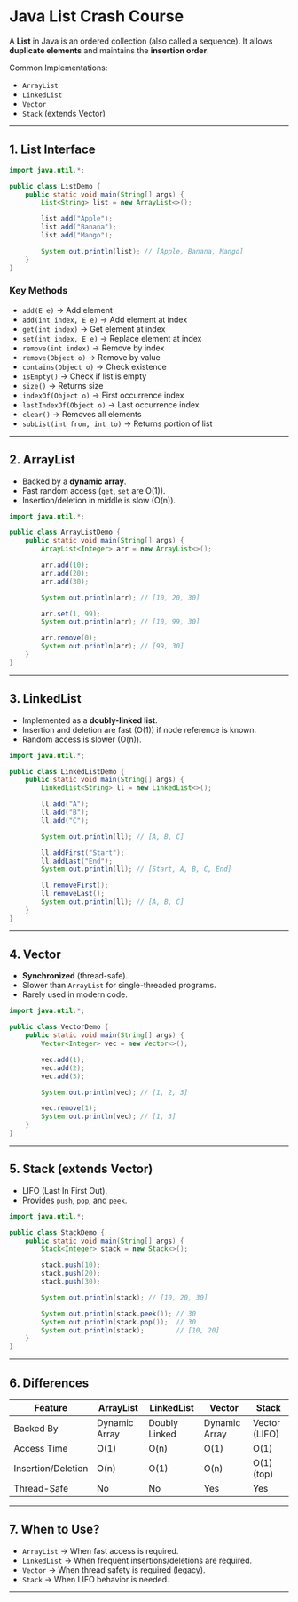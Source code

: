 # Java List Crash Course

A **List** in Java is an ordered collection (also called a sequence). It allows **duplicate elements** and maintains the **insertion order**.

Common Implementations:
- `ArrayList`
- `LinkedList`
- `Vector`
- `Stack` (extends Vector)

---

## 1. List Interface

```java
import java.util.*;

public class ListDemo {
    public static void main(String[] args) {
        List<String> list = new ArrayList<>();

        list.add("Apple");
        list.add("Banana");
        list.add("Mango");

        System.out.println(list); // [Apple, Banana, Mango]
    }
}
```

### Key Methods
- `add(E e)` → Add element
- `add(int index, E e)` → Add element at index
- `get(int index)` → Get element at index
- `set(int index, E e)` → Replace element at index
- `remove(int index)` → Remove by index
- `remove(Object o)` → Remove by value
- `contains(Object o)` → Check existence
- `isEmpty()` → Check if list is empty
- `size()` → Returns size
- `indexOf(Object o)` → First occurrence index
- `lastIndexOf(Object o)` → Last occurrence index
- `clear()` → Removes all elements
- `subList(int from, int to)` → Returns portion of list

---

## 2. ArrayList
- Backed by a **dynamic array**.
- Fast random access (`get`, `set` are O(1)).
- Insertion/deletion in middle is slow (O(n)).

```java
import java.util.*;

public class ArrayListDemo {
    public static void main(String[] args) {
        ArrayList<Integer> arr = new ArrayList<>();

        arr.add(10);
        arr.add(20);
        arr.add(30);

        System.out.println(arr); // [10, 20, 30]

        arr.set(1, 99);
        System.out.println(arr); // [10, 99, 30]

        arr.remove(0);
        System.out.println(arr); // [99, 30]
    }
}
```

---

## 3. LinkedList
- Implemented as a **doubly-linked list**.
- Insertion and deletion are fast (O(1)) if node reference is known.
- Random access is slower (O(n)).

```java
import java.util.*;

public class LinkedListDemo {
    public static void main(String[] args) {
        LinkedList<String> ll = new LinkedList<>();

        ll.add("A");
        ll.add("B");
        ll.add("C");

        System.out.println(ll); // [A, B, C]

        ll.addFirst("Start");
        ll.addLast("End");
        System.out.println(ll); // [Start, A, B, C, End]

        ll.removeFirst();
        ll.removeLast();
        System.out.println(ll); // [A, B, C]
    }
}
```

---

## 4. Vector
- **Synchronized** (thread-safe).
- Slower than `ArrayList` for single-threaded programs.
- Rarely used in modern code.

```java
import java.util.*;

public class VectorDemo {
    public static void main(String[] args) {
        Vector<Integer> vec = new Vector<>();

        vec.add(1);
        vec.add(2);
        vec.add(3);

        System.out.println(vec); // [1, 2, 3]

        vec.remove(1);
        System.out.println(vec); // [1, 3]
    }
}
```

---

## 5. Stack (extends Vector)
- LIFO (Last In First Out).
- Provides `push`, `pop`, and `peek`.

```java
import java.util.*;

public class StackDemo {
    public static void main(String[] args) {
        Stack<Integer> stack = new Stack<>();

        stack.push(10);
        stack.push(20);
        stack.push(30);

        System.out.println(stack); // [10, 20, 30]

        System.out.println(stack.peek()); // 30
        System.out.println(stack.pop());  // 30
        System.out.println(stack);        // [10, 20]
    }
}
```

---

## 6. Differences

| Feature          | ArrayList         | LinkedList       | Vector           | Stack         |
|------------------|------------------|-----------------|-----------------|--------------|
| Backed By        | Dynamic Array    | Doubly Linked   | Dynamic Array   | Vector (LIFO)|
| Access Time      | O(1)             | O(n)            | O(1)            | O(1)         |
| Insertion/Deletion | O(n)           | O(1)            | O(n)            | O(1) (top)   |
| Thread-Safe      | No               | No              | Yes             | Yes          |

---

## 7. When to Use?
- `ArrayList` → When fast access is required.
- `LinkedList` → When frequent insertions/deletions are required.
- `Vector` → When thread safety is required (legacy).
- `Stack` → When LIFO behavior is needed.

---
